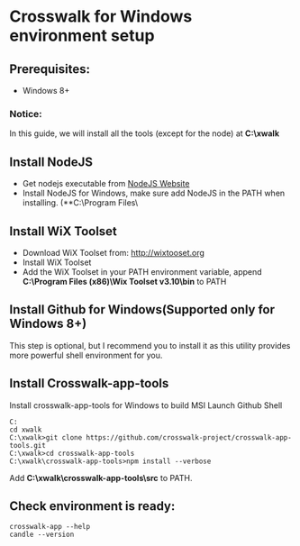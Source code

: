 # Crosswalk for Windows environment setup
## Prerequisites:
* Windows 8+

### Notice:
In this guide, we will install all the tools (except for the node) at
**C:\xwalk**

## Install NodeJS
* Get nodejs executable from [NodeJS Website](https://nodejs.org/en/download/)
* Install NodeJS for Windows, make sure add NodeJS in the PATH when installing. (**C:\Program Files\

## Install WiX Toolset
* Download WiX Toolset from: http://wixtooset.org
* Install WiX Toolset
* Add the WiX Toolset in your PATH environment variable, append **C:\Program Files (x86)\Wix Toolset v3.10\bin** to PATH

## Install Github for Windows(Supported only for Windows 8+)
This step is optional, but I recommend you to install it as this utility provides
more powerful shell environment for you.

## Install Crosswalk-app-tools
Install crosswalk-app-tools for Windows to build MSI
Launch Github Shell
```
C:
cd xwalk
C:\xwalk>git clone https://github.com/crosswalk-project/crosswalk-app-tools.git
C:\xwalk>cd crosswalk-app-tools
C:\xwalk\crosswalk-app-tools>npm install --verbose
```

Add **C:\xwalk\crosswalk-app-tools\src** to PATH.

## Check environment is ready:
```
crosswalk-app --help
candle --version
```
